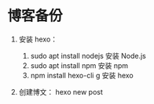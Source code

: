# 博客备份

1. 安装 hexo：
   1. sudo apt install nodejs 安装 Node.js
   2. sudo apt install npm 安装 npm
   3. npm install hexo-cli g 安装 hexo

2. 创建博文：
	hexo new post <title>

3. 命令：
   1. hexo -g 产生文件
   2. hexo -s 本机作为服务器，默认通过 http://localhost:4000/ 访问
   3. hexo -d 产生文件并部署

4. 配置文件
   1. _config.yml 里面配置了博客网站的一些内容，以及部署到哪里
   2. source/_posts 博客文章
